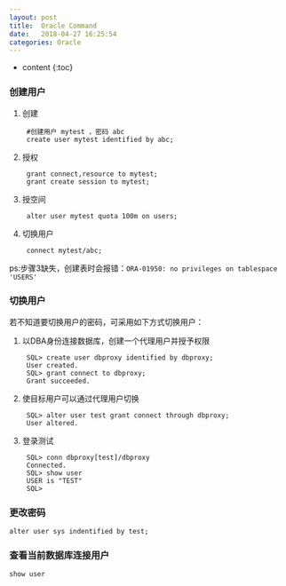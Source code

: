 ```yaml
---
layout: post
title:  Oracle Command
date:   2018-04-27 16:25:54
categories: Oracle
---
```


* content
{:toc}

### 创建用户

1. 创建

		#创建用户 mytest ，密码 abc
		create user mytest identified by abc;
	
2. 授权

		grant connect,resource to mytest;
		grant create session to mytest;

3. 授空间

		alter user mytest quota 100m on users;

4. 切换用户

		connect mytest/abc;
		
ps:步骤3缺失，创建表时会报错：```ORA-01950: no privileges on tablespace 'USERS'```

### 切换用户

若不知道要切换用户的密码，可采用如下方式切换用户：

1. 以DBA身份连接数据库，创建一个代理用户并授予权限

		SQL> create user dbproxy identified by dbproxy;
		User created.
		SQL> grant connect to dbproxy;
		Grant succeeded.

2. 使目标用户可以通过代理用户切换

		SQL> alter user test grant connect through dbproxy;
		User altered.   

3. 登录测试

		SQL> conn dbproxy[test]/dbproxy
		Connected.
		SQL> show user
		USER is "TEST"
		SQL>

### 更改密码

	alter user sys indentified by test;
	
### 查看当前数据库连接用户

	show user